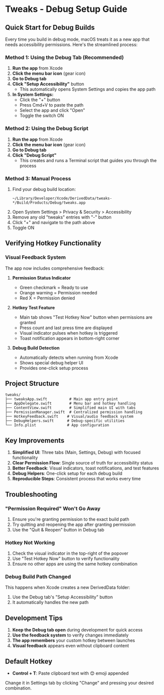 # Tweaks - Debug Setup Guide

## Quick Start for Debug Builds

Every time you build in debug mode, macOS treats it as a new app that needs accessibility permissions. Here's the streamlined process:

### Method 1: Using the Debug Tab (Recommended)

1. **Run the app** from Xcode
2. **Click the menu bar icon** (gear icon)
3. **Go to Debug tab**
4. **Click "Setup Accessibility"** button
   - This automatically opens System Settings and copies the app path
5. **In System Settings:**
   - Click the "+" button
   - Press Cmd+V to paste the path
   - Select the app and click "Open"
   - Toggle the switch ON

### Method 2: Using the Debug Script

1. **Run the app** from Xcode
2. **Click the menu bar icon** (gear icon)
3. **Go to Debug tab**
4. **Click "Debug Script"**
   - This creates and runs a Terminal script that guides you through the process

### Method 3: Manual Process

1. Find your debug build location:
   ```
   ~/Library/Developer/Xcode/DerivedData/tweaks-*/Build/Products/Debug/tweaks.app
   ```
2. Open System Settings > Privacy & Security > Accessibility
3. Remove any old "tweaks" entries with "-" button
4. Click "+" and navigate to the path above
5. Toggle ON

## Verifying Hotkey Functionality

### Visual Feedback System

The app now includes comprehensive feedback:

1. **Permission Status Indicator**

   - Green checkmark = Ready to use
   - Orange warning = Permission needed
   - Red X = Permission denied

2. **Hotkey Test Feature**

   - Main tab shows "Test Hotkey Now" button when permissions are granted
   - Press count and last press time are displayed
   - Visual indicator pulses when hotkey is triggered
   - Toast notification appears in bottom-right corner

3. **Debug Build Detection**
   - Automatically detects when running from Xcode
   - Shows special debug helper UI
   - Provides one-click setup process

## Project Structure

```
tweaks/
├── tweaksApp.swift          # Main app entry point
├── AppDelegate.swift        # Menu bar and hotkey handling
├── ContentView.swift        # Simplified main UI with tabs
├── PermissionManager.swift  # Centralized permission handling
├── HotkeyFeedback.swift    # Visual/audio feedback system
├── DebugHelpers.swift      # Debug-specific utilities
└── Info.plist              # App configuration
```

## Key Improvements

1. **Simplified UI**: Three tabs (Main, Settings, Debug) with focused functionality
2. **Clear Permission Flow**: Single source of truth for accessibility status
3. **Better Feedback**: Visual indicators, toast notifications, and test features
4. **Debug Helpers**: One-click setup for each debug build
5. **Reproducible Steps**: Consistent process that works every time

## Troubleshooting

### "Permission Required" Won't Go Away

1. Ensure you're granting permission to the exact build path
2. Try quitting and reopening the app after granting permission
3. Use the "Quit & Reopen" button in Debug tab

### Hotkey Not Working

1. Check the visual indicator in the top-right of the popover
2. Use "Test Hotkey Now" button to verify functionality
3. Ensure no other apps are using the same hotkey combination

### Debug Build Path Changed

This happens when Xcode creates a new DerivedData folder:

1. Use the Debug tab's "Setup Accessibility" button
2. It automatically handles the new path

## Development Tips

1. **Keep the Debug tab open** during development for quick access
2. **Use the feedback system** to verify changes immediately
3. **The app remembers** your custom hotkey between launches
4. **Visual feedback** appears even without clipboard content

## Default Hotkey

- **Control + T**: Paste clipboard text with 😊 emoji appended

Change it in Settings tab by clicking "Change" and pressing your desired combination.
